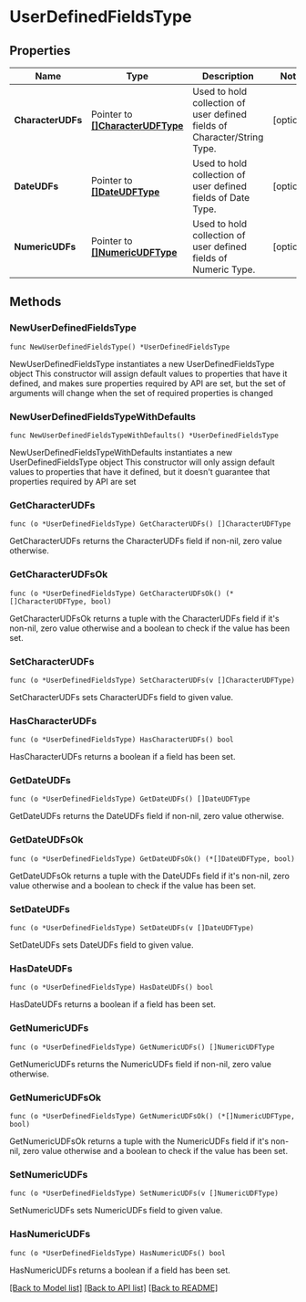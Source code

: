 # UserDefinedFieldsType

## Properties

Name | Type | Description | Notes
------------ | ------------- | ------------- | -------------
**CharacterUDFs** | Pointer to [**[]CharacterUDFType**](CharacterUDFType.md) | Used to hold collection of user defined fields of Character/String Type. | [optional] 
**DateUDFs** | Pointer to [**[]DateUDFType**](DateUDFType.md) | Used to hold collection of user defined fields of Date Type. | [optional] 
**NumericUDFs** | Pointer to [**[]NumericUDFType**](NumericUDFType.md) | Used to hold collection of user defined fields of Numeric Type. | [optional] 

## Methods

### NewUserDefinedFieldsType

`func NewUserDefinedFieldsType() *UserDefinedFieldsType`

NewUserDefinedFieldsType instantiates a new UserDefinedFieldsType object
This constructor will assign default values to properties that have it defined,
and makes sure properties required by API are set, but the set of arguments
will change when the set of required properties is changed

### NewUserDefinedFieldsTypeWithDefaults

`func NewUserDefinedFieldsTypeWithDefaults() *UserDefinedFieldsType`

NewUserDefinedFieldsTypeWithDefaults instantiates a new UserDefinedFieldsType object
This constructor will only assign default values to properties that have it defined,
but it doesn't guarantee that properties required by API are set

### GetCharacterUDFs

`func (o *UserDefinedFieldsType) GetCharacterUDFs() []CharacterUDFType`

GetCharacterUDFs returns the CharacterUDFs field if non-nil, zero value otherwise.

### GetCharacterUDFsOk

`func (o *UserDefinedFieldsType) GetCharacterUDFsOk() (*[]CharacterUDFType, bool)`

GetCharacterUDFsOk returns a tuple with the CharacterUDFs field if it's non-nil, zero value otherwise
and a boolean to check if the value has been set.

### SetCharacterUDFs

`func (o *UserDefinedFieldsType) SetCharacterUDFs(v []CharacterUDFType)`

SetCharacterUDFs sets CharacterUDFs field to given value.

### HasCharacterUDFs

`func (o *UserDefinedFieldsType) HasCharacterUDFs() bool`

HasCharacterUDFs returns a boolean if a field has been set.

### GetDateUDFs

`func (o *UserDefinedFieldsType) GetDateUDFs() []DateUDFType`

GetDateUDFs returns the DateUDFs field if non-nil, zero value otherwise.

### GetDateUDFsOk

`func (o *UserDefinedFieldsType) GetDateUDFsOk() (*[]DateUDFType, bool)`

GetDateUDFsOk returns a tuple with the DateUDFs field if it's non-nil, zero value otherwise
and a boolean to check if the value has been set.

### SetDateUDFs

`func (o *UserDefinedFieldsType) SetDateUDFs(v []DateUDFType)`

SetDateUDFs sets DateUDFs field to given value.

### HasDateUDFs

`func (o *UserDefinedFieldsType) HasDateUDFs() bool`

HasDateUDFs returns a boolean if a field has been set.

### GetNumericUDFs

`func (o *UserDefinedFieldsType) GetNumericUDFs() []NumericUDFType`

GetNumericUDFs returns the NumericUDFs field if non-nil, zero value otherwise.

### GetNumericUDFsOk

`func (o *UserDefinedFieldsType) GetNumericUDFsOk() (*[]NumericUDFType, bool)`

GetNumericUDFsOk returns a tuple with the NumericUDFs field if it's non-nil, zero value otherwise
and a boolean to check if the value has been set.

### SetNumericUDFs

`func (o *UserDefinedFieldsType) SetNumericUDFs(v []NumericUDFType)`

SetNumericUDFs sets NumericUDFs field to given value.

### HasNumericUDFs

`func (o *UserDefinedFieldsType) HasNumericUDFs() bool`

HasNumericUDFs returns a boolean if a field has been set.


[[Back to Model list]](../README.md#documentation-for-models) [[Back to API list]](../README.md#documentation-for-api-endpoints) [[Back to README]](../README.md)


